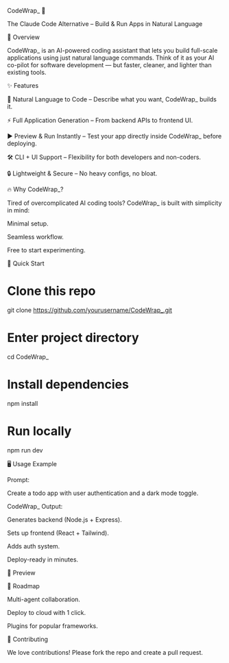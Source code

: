 CodeWrap_ 🚀

The Claude Code Alternative – Build & Run Apps in Natural Language

🌟 Overview

CodeWrap_ is an AI-powered coding assistant that lets you build full-scale applications using just natural language commands.
Think of it as your AI co-pilot for software development — but faster, cleaner, and lighter than existing tools.

✨ Features

📝 Natural Language to Code – Describe what you want, CodeWrap_ builds it.

⚡ Full Application Generation – From backend APIs to frontend UI.

▶️ Preview & Run Instantly – Test your app directly inside CodeWrap_ before deploying.

🛠 CLI + UI Support – Flexibility for both developers and non-coders.

🔒 Lightweight & Secure – No heavy configs, no bloat.

🔥 Why CodeWrap_?

Tired of overcomplicated AI coding tools?
CodeWrap_ is built with simplicity in mind:

Minimal setup.

Seamless workflow.

Free to start experimenting.

🚀 Quick Start
# Clone this repo
git clone https://github.com/yourusername/CodeWrap_.git

# Enter project directory
cd CodeWrap_

# Install dependencies
npm install

# Run locally
npm run dev

🖥 Usage Example

Prompt:

Create a todo app with user authentication and a dark mode toggle.


CodeWrap_ Output:

Generates backend (Node.js + Express).

Sets up frontend (React + Tailwind).

Adds auth system.

Deploy-ready in minutes.

📸 Preview

📢 Roadmap

 Multi-agent collaboration.

 Deploy to cloud with 1 click.

 Plugins for popular frameworks.

🤝 Contributing

We love contributions! Please fork the repo and create a pull request.
